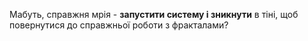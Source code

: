 Мабуть, справжня мрія - **запустити систему і зникнути** в тіні, щоб повернутися до справжньої роботи з фракталами?